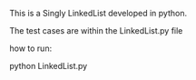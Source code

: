 This is a Singly LinkedList developed in python.

The test cases are within the LinkedList.py file

how to run:

python LinkedList.py 
